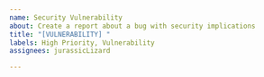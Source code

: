 ```yaml
---
name: Security Vulnerability
about: Create a report about a bug with security implications
title: "[VULNERABILITY] "
labels: High Priority, Vulnerability
assignees: jurassicLizard

---
```


<ascii armor gpg-encrypted text goes here>
